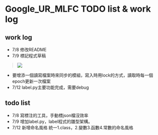 # Google_UR_MLFC TODO list & work log
## work log
* 7/8 修改README
* 7/9 標記程式草稿
> ![](https://i.imgur.com/tt0ngkd.jpg)
*  要增添一個讀寫檔案時來同步的模組，寫入時用lock的方式，讀取時每一個epoch更新一次檔案
* 7/12 label.py主要功能完成，需要debug
## todo list
* 7/8 寫標注的工具，手動標json檔沒效率
* 7/9 增加label.py，label程式的雛型架構。 
* 7/12 新增命名風格 統一1.class，2.變數3.函數4.常數的命名風格

